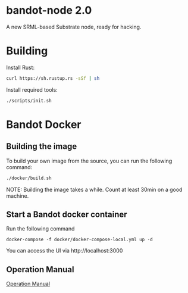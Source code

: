 # bandot-node 2.0

A new SRML-based Substrate node, ready for hacking.

# Building

Install Rust:

```bash
curl https://sh.rustup.rs -sSf | sh
```

Install required tools:

```bash
./scripts/init.sh
```

# Bandot Docker

## Building the image

To build your own image from the source, you can run the following command:
```bash
./docker/build.sh
```

NOTE: Building the image takes a while. Count at least 30min on a good machine.

## Start a Bandot docker container

Run the following command
```
docker-compose -f docker/docker-compose-local.yml up -d
```
You can access the UI via http://localhost:3000

## Operation Manual

[Operation Manual](https://github.com/bandotorg/Bandot/blob/master/Operation_Manual.md)
